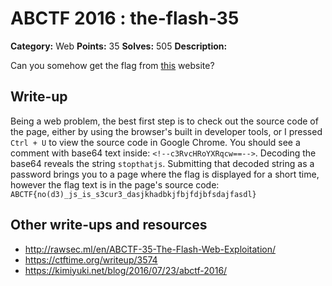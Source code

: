 # ABCTF 2016 : the-flash-35

**Category:** Web
**Points:** 35
**Solves:** 505
**Description:**

Can you somehow get the flag from [this](http://yrmyzscnvh.abctf.xyz/web2/) website?

## Write-up

Being a web problem, the best first step is to check out the source code of the page, either by using the browser's built in developer tools, or I pressed `Ctrl + U` to view the source code in Google Chrome. You should see a comment with base64 text inside: `<!--c3RvcHRoYXRqcw==-->`. Decoding the base64 reveals the string `stopthatjs`. Submitting that decoded string as a password brings you to a page where the flag is displayed for a short time, however the flag text is in the page's source code: `ABCTF{no(d3)_js_is_s3cur3_dasjkhadbkjfbjfdjbfsdajfasdl}`

## Other write-ups and resources

* http://rawsec.ml/en/ABCTF-35-The-Flash-Web-Exploitation/
* https://ctftime.org/writeup/3574
* https://kimiyuki.net/blog/2016/07/23/abctf-2016/
